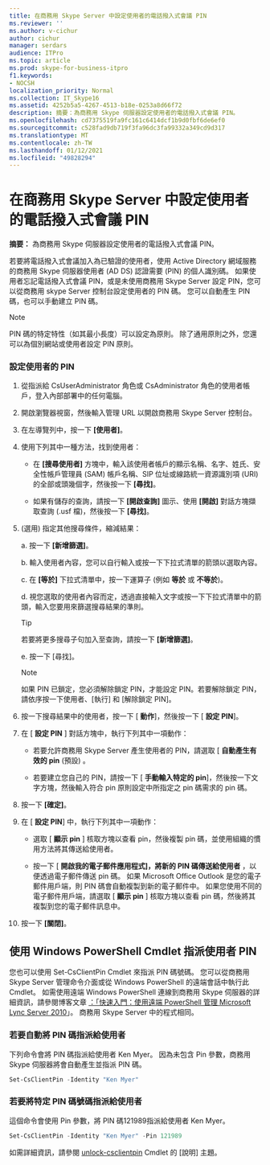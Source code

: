 ```yaml
---
title: 在商務用 Skype Server 中設定使用者的電話撥入式會議 PIN
ms.reviewer: ''
ms.author: v-cichur
author: cichur
manager: serdars
audience: ITPro
ms.topic: article
ms.prod: skype-for-business-itpro
f1.keywords:
- NOCSH
localization_priority: Normal
ms.collection: IT_Skype16
ms.assetid: 4252b5a5-4267-4513-b18e-0253a8d66f72
description: 摘要：為商務用 Skype 伺服器設定使用者的電話撥入式會議 PIN。
ms.openlocfilehash: cd7375519fa9fc161c6414dcf1b9d0fbf6de6ef0
ms.sourcegitcommit: c528fad9db719f3fa96dc3fa99332a349cd9d317
ms.translationtype: MT
ms.contentlocale: zh-TW
ms.lasthandoff: 01/12/2021
ms.locfileid: "49828294"
---
```

# <a name="set-a-users-dial-in-conferencing-pin-in-skype-for-business-server"></a>在商務用 Skype Server 中設定使用者的電話撥入式會議 PIN
 
**摘要：** 為商務用 Skype 伺服器設定使用者的電話撥入式會議 PIN。
  
若要將電話撥入式會議加入為已驗證的使用者，使用 Active Directory 網域服務的商務用 Skype 伺服器使用者 (AD DS) 認證需要 (PIN) 的個人識別碼。 如果使用者忘記電話撥入式會議 PIN，或是未使用商務用 Skype Server 設定 PIN，您可以從商務用 skype Server 控制台設定使用者的 PIN 碼。 您可以自動產生 PIN 碼，也可以手動建立 PIN 碼。
  
> [!NOTE]
> PIN 碼的特定特性（如其最小長度）可以設定為原則。 除了通用原則之外，您還可以為個別網站或使用者設定 PIN 原則。 
  
### <a name="to-set-a-users-pin"></a>設定使用者的 PIN

1. 從指派給 CsUserAdministrator 角色或 CsAdministrator 角色的使用者帳戶，登入內部部署中的任何電腦。
    
2. 開啟瀏覽器視窗，然後輸入管理 URL 以開啟商務用 Skype Server 控制台。  
    
3. 在左導覽列中，按一下 **[使用者]**。
    
4. 使用下列其中一種方法，找到使用者：
    
   - 在 **[搜尋使用者]** 方塊中，輸入該使用者帳戶的顯示名稱、名字、姓氏、安全性帳戶管理員 (SAM) 帳戶名稱、SIP 位址或線路統一資源識別項 (URI) 的全部或頭幾個字，然後按一下 **[尋找]**。
    
   - 如果有儲存的查詢，請按一下 **[開啟查詢]** 圖示、使用 **[開啟]** 對話方塊擷取查詢 (.usf 檔)，然後按一下 **[尋找]**。
    
5. (選用) 指定其他搜尋條件，縮減結果：
    
   a. 按一下 **[新增篩選]**。
    
   b. 輸入使用者內容，您可以自行輸入或按一下下拉式清單的箭頭以選取內容。
    
   c. 在 **[等於]** 下拉式清單中，按一下運算子 (例如 **等於** 或 **不等於**)。
    
   d. 視您選取的使用者內容而定，透過直接輸入文字或按一下下拉式清單中的箭頭，輸入您要用來篩選搜尋結果的準則。
    
    > [!TIP]
    > 若要將更多搜尋子句加入至查詢，請按一下 **[新增篩選]**。 
  
   e. 按一下 [尋找]。
    
    > [!NOTE]
    > 如果 PIN 已鎖定，您必須解除鎖定 PIN，才能設定 PIN。若要解除鎖定 PIN，請依序按一下使用者、[執行] 和 [解除鎖定 PIN]。 
  
6. 按一下搜尋結果中的使用者，按一下 [ **動作**]，然後按一下 [ **設定 PIN**]。
    
7. 在 [ **設定 PIN** ] 對話方塊中，執行下列其中一項動作：
    
   - 若要允許商務用 Skype Server 產生使用者的 PIN，請選取 [ **自動產生有效的 pin** (預設) 。
    
   - 若要建立您自己的 PIN，請按一下 [ **手動輸入特定的 pin**]，然後按一下文字方塊，然後輸入符合 pin 原則設定中所指定之 pin 碼需求的 pin 碼。
    
8. 按一下 **[確定]**。
    
9. 在 [ **設定 PIN**] 中，執行下列其中一項動作： 
    
   - 選取 [ **顯示 pin** ] 核取方塊以查看 pin，然後複製 pin 碼，並使用組織的慣用方法將其傳送給使用者。
    
   - 按一下 [ **開啟我的電子郵件應用程式]，將新的 PIN 碼傳送給使用者** ，以便透過電子郵件傳送 pin 碼。 如果 Microsoft Office Outlook 是您的電子郵件用戶端，則 PIN 碼會自動複製到新的電子郵件中。 如果您使用不同的電子郵件用戶端，請選取 [ **顯示 pin** ] 核取方塊以查看 pin 碼，然後將其複製到您的電子郵件訊息中。
    
10. 按一下 **[關閉]**。
    
## <a name="assigning-a-user-pin-by-using-windows-powershell-cmdlets"></a>使用 Windows PowerShell Cmdlet 指派使用者 PIN

您也可以使用 Set-CsClientPin Cmdlet 來指派 PIN 碼號碼。 您可以從商務用 Skype Server 管理命令介面或從 Windows PowerShell 的遠端會話中執行此 Cmdlet。 如需使用遠端 Windows PowerShell 連線到商務用 Skype 伺服器的詳細資訊，請參閱博客文章 [：「快速入門：使用遠端 PowerShell 管理 Microsoft Lync Server 2010](https://go.microsoft.com/fwlink/p/?linkId=255876)」。 商務用 Skype Server 中的程式相同。 
  
### <a name="to-auto-assign-a-pin-number-to-a-user"></a>若要自動將 PIN 碼指派給使用者

下列命令會將 PIN 碼指派給使用者 Ken Myer。 因為未包含 Pin 參數，商務用 Skype 伺服器將會自動產生並指派 PIN 碼。
    
  ```PowerShell
  Set-CsClientPin -Identity "Ken Myer" 
  ```

### <a name="to-assign-a-specific-pin-number-to-a-user"></a>若要將特定 PIN 碼號碼指派給使用者

這個命令會使用 Pin 參數，將 PIN 碼121989指派給使用者 Ken Myer。
    
  ```PowerShell
  Set-CsClientPin -Identity "Ken Myer" -Pin 121989
  ```

如需詳細資訊，請參閱 [unlock-csclientpin](https://docs.microsoft.com/powershell/module/skype/set-csclientpin?view=skype-ps) Cmdlet 的 [說明] 主題。
  

